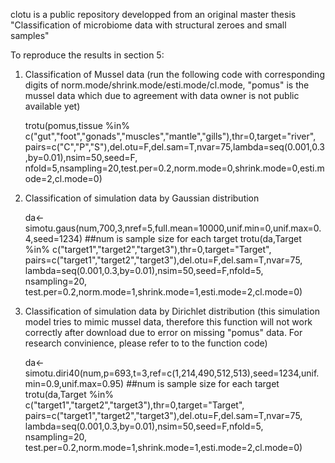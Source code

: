 clotu is a public repository developped from an original master thesis "Classification of microbiome data with structural zeroes and small samples"

To reproduce the results in section 5:
1. Classification of Mussel data (run the following code with corresponding digits of norm.mode/shrink.mode/esti.mode/cl.mode, "pomus" is the mussel data which due to agreement with data owner is not public available yet)

   trotu(pomus,tissue %in% c("gut","foot","gonads","muscles","mantle","gills"),thr=0,target="river",
         pairs=c("C","P","S"),del.otu=F,del.sam=T,nvar=75,lambda=seq(0.001,0.3,by=0.01),nsim=50,seed=F,
         nfold=5,nsampling=20,test.per=0.2,norm.mode=0,shrink.mode=0,esti.mode=2,cl.mode=0)
         
2. Classification of simulation data by Gaussian distribution

   da<-simotu.gaus(num,700,3,nref=5,full.mean=10000,unif.min=0,unif.max=0.4,seed=1234) ##num is sample size for each target
   trotu(da,Target %in% c("target1","target2","target3"),thr=0,target="Target",
         pairs=c("target1","target2","target3"),del.otu=F,del.sam=T,nvar=75,
         lambda=seq(0.001,0.3,by=0.01),nsim=50,seed=F,nfold=5, nsampling=20, 
         test.per=0.2,norm.mode=1,shrink.mode=1,esti.mode=2,cl.mode=0)
   
3. Classification of simulation data by Dirichlet distribution (this simulation model tries to mimic mussel data, therefore this function will not work correctly after download due to error on missing "pomus" data. For research convinience, please refer to to the function code)

   da<-simotu.diri40(num,p=693,t=3,ref=c(1,214,490,512,513),seed=1234,unif.min=0.9,unif.max=0.95)  ##num is sample size for each target
   trotu(da,Target %in% c("target1","target2","target3"),thr=0,target="Target",
         pairs=c("target1","target2","target3"),del.otu=F,del.sam=T,nvar=75,
         lambda=seq(0.001,0.3,by=0.01),nsim=50,seed=F,nfold=5, nsampling=20, 
         test.per=0.2,norm.mode=1,shrink.mode=1,esti.mode=2,cl.mode=0)
